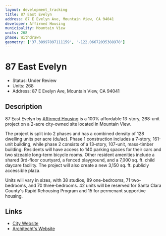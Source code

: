 ```yaml
---
layout: development_tracking
title: 87 East Evelyn
address: 87 E Evelyn Ave, Mountain View, CA 94041
developer: Affirmed Housing
municipality: Mountain View
units: 268
phase: Withdrawn
geometry: ['37.38997897111159', '-122.06672035388978']
---
```

# 87 East Evelyn
- Status: Under Review
- Units: 268
- Address: 87 E Evelyn Ave, Mountain View, CA 94041

## Description

87 East Evelyn by [Affirmed Housing](https://www.affirmedhousing.com/) is a 100% affordable 13-story, 268-unit project on a 2-acre city-owned site located in Mountain View. 

The project is split into 2 phases and has a combined density of 128 dwelling units per acre (du/ac). Phase 1 construction includes a 7-story, 161-unit building, while phase 2 consists of a 13-story, 107-unit, mass-timber building. Residents will have access to 140 parking spaces for their cars and two sizeable long-term bicycle rooms. Other resident amenities include a shared 3rd-floor courtyard, a fenced playground, and a 7,000 sq. ft. child daycare facility. The project will also create a new 3,150 sq. ft. publicly accessible plaza.

Units will vary in sizes, with 38 studios, 89 one-bedrooms, 71 two-bedrooms, and 70 three-bedrooms. 42 units will be reserved for Santa Clara County's Rapid Rehousing Program and 15 for permenant supportive housing.

## Links
- [City Website](https://www.mountainview.gov/our-city/departments/housing/affordable-housing/projects-in-development)
- [Architecht's Website](https://www.vmwp.com/projects/87-east-evelyn-ave/)